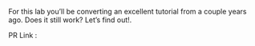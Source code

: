 For this lab you’ll be converting an excellent tutorial from a couple years ago. Does it still work? Let’s find out!.

PR Link : 